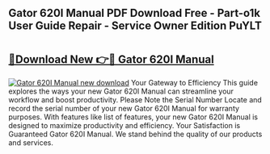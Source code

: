 ## Gator 620I Manual PDF Download Free - Part-o1k User Guide Repair - Service Owner Edition PuYLT

# <h2><a href="http://bc61689.oget.top/?id=Gator+620I+Manual">🔗Download New 👉🔴 Gator 620I Manual</a></h2>

[![Gator 620I Manual new download](https://i.imgur.com/5g1atiW.png)](http://bc61689.oget.top/?id=Gator+620I+Manual)
Your Gateway to Efficiency This guide explores the ways your new Gator 620I Manual can streamline your workflow and boost productivity. Please Note the Serial Number Locate and record the serial number of your new Gator 620I Manual for warranty purposes. With features like list of features, your new Gator 620I Manual is designed to maximize productivity and efficiency. Your Satisfaction is Guaranteed Gator 620I Manual. We stand behind the quality of our products and services.
